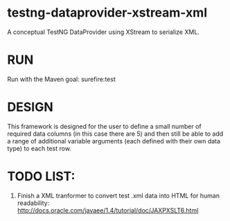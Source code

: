 testng-dataprovider-xstream-xml
=========================

A conceptual TestNG DataProvider using XStream to serialize XML.

RUN
===================
Run with the Maven goal:  surefire:test 

DESIGN
===================
This framework is designed for the user to define a small number of required data columns (in this 
case there are 5) and then still be able to add a range of additional variable arguments (each defined 
with their own data type) to each test row.

TODO LIST:
=======================
1.  Finish a XML tranformer to convert test .xml data into HTML for human readability:  http://docs.oracle.com/javaee/1.4/tutorial/doc/JAXPXSLT6.html

